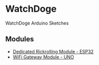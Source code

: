 # WatchDoge

WatchDoge Arduino Sketches

## Modules

- [Dedicated Rickrolling Module - ESP32](esp32)
- [WiFi Gateway Module - UNO](uno)
